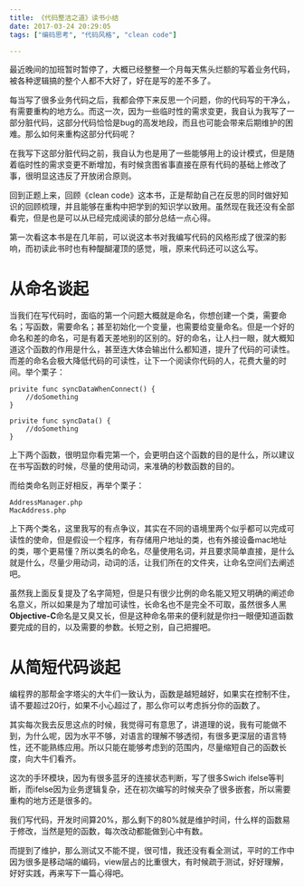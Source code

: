 ```yaml
---
title: 《代码整洁之道》读书小结
date: 2017-03-24 20:29:05
tags: ["编码思考", "代码风格", "clean code"]

---
```


最近晚间的加班暂时暂停了，大概已经整整一个月每天焦头烂额的写着业务代码，被各种逻辑搞的整个人都不大好了，好在是写的差不多了。

每当写了很多业务代码之后，我都会停下来反思一个问题，你的代码写的干净么，有需要重构的地方么。而这一次，因为一些临时性的需求变更，我自认为我写了一部分脏代码，这部分代码恰恰是bug的高发地段，而且也可能会带来后期维护的困难。那么如何来重构这部分代码呢？

在我写下这部分脏代码之前，我自认为也是用了一些能够用上的设计模式，但是随着临时性的需求变更不断增加，有时候贪图省事直接在原有代码的基础上修改了事，很明显这违反了开放闭合原则。

回到正题上来，回顾《clean code》这本书，正是帮助自己在反思的同时做好知识的回顾梳理，并且能够在重构中把学到的知识学以致用。虽然现在我还没有全部看完，但是也是可以从已经完成阅读的部分总结一点心得。

第一次看这本书是在几年前，可以说这本书对我编写代码的风格形成了很深的影响，而初读此书时也有种醍醐灌顶的感觉，哦，原来代码还可以这么写。

<!--more-->

# 从命名谈起

当我们在写代码时，面临的第一个问题大概就是命名，你想创建一个类，需要命名；写函数，需要命名；甚至初始化一个变量，也需要给变量命名。但是一个好的命名和差的命名，可是有着天差地别的区别的。好的命名，让人扫一眼，就大概知道这个函数的作用是什么，甚至连大体会输出什么都知道，提升了代码的可读性。而差的命名会极大降低代码的可读性，让下一个阅读你代码的人，花费大量的时间。举个栗子：

```
privite func syncDataWhenConnect() {
    //doSomething
}

privite func syncData() {
    //doSomething
}
```

上下两个函数，很明显你看完第一个，会更明白这个函数的目的是什么，所以建议在书写函数的时候，尽量的使用动词，来准确的秒数函数的目的。

而给类命名则正好相反，再举个栗子：

```
AddressManager.php
MacAddress.php
```

上下两个类名，这里我写的有点争议，其实在不同的语境里两个似乎都可以完成可读性的使命，但是假设一个程序，有存储用户地址的类，也有外接设备mac地址的类，哪个更易懂？所以类名的命名，尽量使用名词，并且要求简单直接，是什么就是什么，尽量少用动词，动词的活，让我们所在的文件夹，让命名空间们去阐述吧。

虽然我上面反复提及了名字简短，但是只有很少比例的命名能又短又明确的阐述命名意义，所以如果是为了增加可读性，长命名也不是完全不可取，虽然很多人黑**Objective-C**命名是又臭又长，但是这种命名带来的便利就是你扫一眼便知道函数要完成的目的，以及需要的参数。长短之别，自己把握吧。

# 从简短代码谈起

编程界的那帮金字塔尖的大牛们一致认为，函数是越短越好，如果实在控制不住，请不要超过20行，如果不小心超过了，那么你可以考虑拆分你的函数了。

其实每次我去反思这点的时候，我觉得可有意思了，讲道理的说，我有可能做不到，为什么呢，因为水平不够，对语言的理解不够透彻，有很多更深层的语言特性，还不能熟练应用。所以只能在能够考虑到的范围内，尽量缩短自己的函数长度，向大牛们看齐。

这次的手环模块，因为有很多蓝牙的连接状态判断，写了很多Swich ifelse等判断，而ifelse因为业务逻辑复杂，还在初次编写的时候夹杂了很多嵌套，所以需要重构的地方还是很多的。

我们写代码，开发时间算20%，那么剩下的80%就是维护时间，什么样的函数易于修改，当然是短的函数，每次改动都能做到心中有数。

而提到了维护，那么测试又不能不提，很可惜，我还没有看全测试，平时的工作中因为很多是移动端的编码，view层占的比重很大，有时候疏于测试，好好理解，好好实践，再来写下一篇心得吧。
